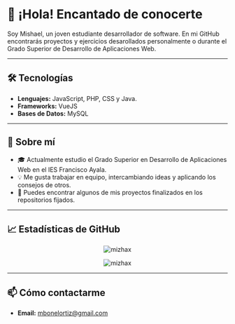 # 👋 ¡Hola! Encantado de conocerte

Soy Mishael, un joven estudiante desarrollador de software. En mi GitHub encontrarás proyectos y ejercicios desarollados personalmente o durante el Grado Superior de Desarrollo de Aplicaciones Web.

---

## 🛠️ Tecnologías

- **Lenguajes:** JavaScript, PHP, CSS y Java.
- **Frameworks:** VueJS
- **Bases de Datos:** MySQL

---

## 🌟 Sobre mí

- 🎓 Actualmente estudio el Grado Superior en Desarrollo de Aplicaciones Web en el IES Francisco Ayala.
- 💡 Me gusta trabajar en equipo, intercambiando ideas y aplicando los consejos de otros.
- 🚀 Puedes encontrar algunos de mis proyectos finalizados en los repositorios fijados.
  
---

## 📈 Estadísticas de GitHub

<div align="center">
  <p align="center"><img src="https://github-readme-stats.vercel.app/api?username=MiZhaX&show_icons=true&theme=merko&hide=issues,contribs" alt="mizhax" /></p>
  <p align="center"><img src="https://github-readme-stats.vercel.app/api/top-langs/?username=MiZhaX&layout=compact&theme=merko&langs_count=8" alt="mizhax" /></p>
</div>

---

## 📫 Cómo contactarme

- **Email:** mbonelortiz@gmail.com

